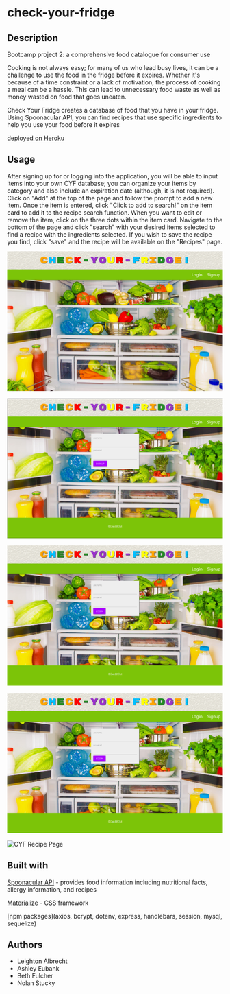 # check-your-fridge

## Description

Bootcamp project 2: a comprehensive food catalogue for consumer use

Cooking is not always easy; for many of us who lead busy lives, it can be a challenge to use the food in the fridge before it expires. Whether it's because of a time constraint or a lack of motivation, the process of cooking a meal can be a hassle. This can lead to unnecessary food waste as well as money wasted on food that goes uneaten.

Check Your Fridge creates a database of food that you have in your fridge. Using Spoonacular API, you can find recipes that use specific ingredients to help you use your food before it expires

[deployed on Heroku](https://check-your-fridge.herokuapp.com/)

## Usage

After signing up for or logging into the application, you will be able to input items into your own CYF database; you can organize your items by category and also include an expiration date (although, it is not required). Click on "Add" at the top of the page and follow the prompt to add a new item. Once the item is entered, click "Click to add to search!" on the item card to add it to the recipe search function. When you want to edit or remove the item, click on the three dots within the item card.
Navigate to the bottom of the page and click "search" with your desired items selected to find a recipe with the ingredients selected. If you wish to save the recipe you find, click "save" and the recipe will be available on the "Recipes" page.

![CYF Landing Page](assets\home-page.png)

![CYF Signup Page](assets\signup-page.png)

![CYF Login Page](assets\login-page.png)

![CYF Home Page](assets\login-page.png)

![CYF Recipe Page]()

## Built with

[Spoonacular API](https://spoonacular.com/food-api) -
provides food information including nutritional facts, allergy information, and recipes

[Materialize](https://materializecss.com/getting-started.html) -
CSS framework

[npm packages](axios, bcrypt, dotenv, express, handlebars, session, mysql, sequelize)

## Authors

* Leighton Albrecht
* Ashley Eubank
* Beth Fulcher
* Nolan Stucky


